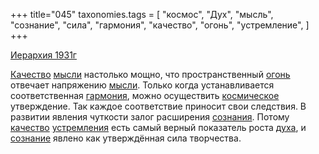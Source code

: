 +++
title="045"
taxonomies.tags = [
 "космос",
 "Дух",
 "мысль",
 "сознание",
 "сила",
 "гармония",
 "качество",
 "огонь",
 "устремление",
]
+++

[Иерархия 1931г](/agni/1931)

[Качество](/tags/[качество](/tags/качество)) [мысли](/tags/мысль) настолько мощно, что пространственный [огонь](/tags/огонь) отвечает напряжению [мысли](/tags/мысль). Только когда устанавливается соответственная [гармония](/tags/гармония), можно осуществить [космическое](/tags/космос) утверждение. Так каждое соответствие приносит свои следствия. В развитии явления чуткости залог расширения [сознания](/tags/[сознание](/tags/сознание)). Потому [качество](/tags/качество) [устремления](/tags/устремление) есть самый верный показатель роста [духа](/tags/Дух), и [сознание](/tags/сознание) явлено как утверждённая сила творчества.   

